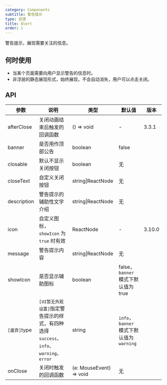 ```yaml
---
category: Components
subtitle: 警告提示
type: 反馈
title: Alert
order: 1
---
```


警告提示，展现需要关注的信息。

## 何时使用

- 当某个页面需要向用户显示警告的信息时。
- 非浮层的静态展现形式，始终展现，不会自动消失，用户可以点击关闭。

## API

| 参数 | 说明 | 类型 | 默认值 | 版本 |
| --- | --- | --- | --- | --- |
| afterClose | 关闭动画结束后触发的回调函数 | () => void | - | 3.3.1 |
| banner | 是否用作顶部公告 | boolean | false |  |
| closable | 默认不显示关闭按钮 | boolean | 无 |  |
| closeText | 自定义关闭按钮 | string\|ReactNode | 无 |  |
| description | 警告提示的辅助性文字介绍 | string\|ReactNode | 无 |  |
| icon | 自定义图标，`showIcon` 为 `true` 时有效 | ReactNode | - | 3.10.0 |
| message | 警告提示内容 | string\|ReactNode | 无 |  |
| showIcon | 是否显示辅助图标 | boolean | false，`banner` 模式下默认值为 true |  |
| `[废弃]`type | `[UI暂无外观设置]`指定警告提示的样式，有四种选择 `success`、`info`、`warning`、`error` | string | `info`，`banner` 模式下默认值为 `warning` |  |
| onClose | 关闭时触发的回调函数 | (e: MouseEvent) => void | 无 |  |
